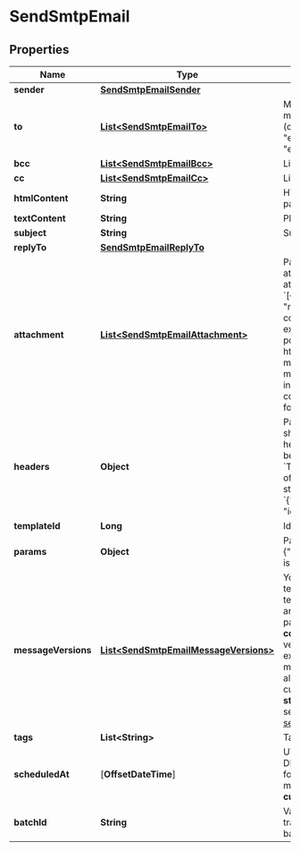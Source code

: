 
# SendSmtpEmail

## Properties
Name | Type | Description | Notes
------------ | ------------- | ------------- | -------------
**sender** | [**SendSmtpEmailSender**](SendSmtpEmailSender.md) |  |  [optional]
**to** | [**List&lt;SendSmtpEmailTo&gt;**](SendSmtpEmailTo.md) | Mandatory if messageVersions are not passed, ignored if messageVersions are passed. List of email addresses and names (optional) of the recipients. For example, [{&quot;name&quot;:&quot;Jimmy&quot;, &quot;email&quot;:&quot;jimmy98@example.com&quot;}, {&quot;name&quot;:&quot;Joe&quot;, &quot;email&quot;:&quot;joe@example.com&quot;}] |  [optional]
**bcc** | [**List&lt;SendSmtpEmailBcc&gt;**](SendSmtpEmailBcc.md) | List of email addresses and names (optional) of the recipients in bcc |  [optional]
**cc** | [**List&lt;SendSmtpEmailCc&gt;**](SendSmtpEmailCc.md) | List of email addresses and names (optional) of the recipients in cc |  [optional]
**htmlContent** | **String** | HTML body of the message ( Mandatory if &#39;templateId&#39; is not passed, ignored if &#39;templateId&#39; is passed ) |  [optional]
**textContent** | **String** | Plain Text body of the message ( Ignored if &#39;templateId&#39; is passed ) |  [optional]
**subject** | **String** | Subject of the message. Mandatory if &#39;templateId&#39; is not passed |  [optional]
**replyTo** | [**SendSmtpEmailReplyTo**](SendSmtpEmailReplyTo.md) |  |  [optional]
**attachment** | [**List&lt;SendSmtpEmailAttachment&gt;**](SendSmtpEmailAttachment.md) | Pass the absolute URL (no local file) or the base64 content of the attachment along with the attachment name (Mandatory if attachment content is passed). For example, &#x60;[{&quot;url&quot;:&quot;https://attachment.domain.com/myAttachmentFromUrl.jpg&quot;, &quot;name&quot;:&quot;myAttachmentFromUrl.jpg&quot;}, {&quot;content&quot;:&quot;base64 example content&quot;, &quot;name&quot;:&quot;myAttachmentFromBase64.jpg&quot;}]&#x60;. Allowed extensions for attachment file: xlsx, xls, ods, docx, docm, doc, csv, pdf, txt, gif, jpg, jpeg, png, tif, tiff, rtf, bmp, cgm, css, shtml, html, htm, zip, xml, ppt, pptx, tar, ez, ics, mobi, msg, pub, eps, odt, mp3, m4a, m4v, wma, ogg, flac, wav, aif, aifc, aiff, mp4, mov, avi, mkv, mpeg, mpg, wmv, pkpass and xlsm ( If &#39;templateId&#39; is passed and is in New Template Language format then both attachment url and content are accepted. If template is in Old template Language format, then &#39;attachment&#39; is ignored ) |  [optional]
**headers** | **Object** | Pass the set of custom headers (not the standard headers) that shall be sent along the mail headers in the original email. &#39;sender.ip&#39; header can be set (only for dedicated ip users) to mention the IP to be used for sending transactional emails. Headers are allowed in &#x60;This-Case-Only&#x60; (i.e. words separated by hyphen with first letter of each word in capital letter), they will be converted to such case styling if not in this format in the request payload. For example, &#x60;{&quot;sender.ip&quot;:&quot;1.2.3.4&quot;, &quot;X-Mailin-custom&quot;:&quot;some_custom_header&quot;, &quot;idempotencyKey&quot;:&quot;abc-123&quot;}&#x60;. |  [optional]
**templateId** | **Long** | Id of the template. |  [optional]
**params** | **Object** | Pass the set of attributes to customize the template. For example, {&quot;FNAME&quot;:&quot;Joe&quot;, &quot;LNAME&quot;:&quot;Doe&quot;}. It&#39;s considered only if template is in New Template Language format. |  [optional]
**messageVersions** | [**List&lt;SendSmtpEmailMessageVersions&gt;**](SendSmtpEmailMessageVersions.md) | You can customize and send out multiple versions of a mail. templateId can be customized only if global parameter contains templateId. htmlContent and textContent can be customized only if any of the two, htmlContent or textContent, is present in global parameters. Some global parameters such as **to(mandatory), bcc, cc, replyTo, subject** can also be customized specific to each version. Total number of recipients in one API request must not exceed 2000. However, you can still pass upto 99 recipients maximum in one message version. The size of individual params in all the messageVersions shall not exceed 100 KB limit and that of cumulative params shall not exceed 1000 KB. You can follow this **step-by-step guide** on how to use **messageVersions** to batch send emails - https://developers.sendinblue.com/docs/batch-send-transactional-emails |  [optional]
**tags** | **List&lt;String&gt;** | Tag your emails to find them more easily |  [optional]
**scheduledAt** | [**OffsetDateTime**] | UTC date-time on which the email has to schedule (YYYY-MM-DDTHH:mm:ss.SSSZ). Prefer to pass your timezone in date-time format for scheduling. There can be an expected delay of +5 minutes in scheduled email delivery. **Please note this feature is currently a public beta**. |  [optional]
**batchId** | **String** | Valid UUIDv4 batch id to identify the scheduled batches transactional email. If not passed we will create a valid UUIDv4 batch id at our end. |  [optional]



